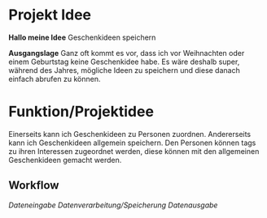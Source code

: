 # Projekt Idee
**Hallo meine Idee**
Geschenkideen speichern





**Ausgangslage**
Ganz oft kommt es vor, dass ich vor Weihnachten oder einem Geburtstag keine Geschenkidee habe. Es wäre deshalb super, während des Jahres, mögliche Ideen zu speichern und diese danach einfach abrufen zu können.

# Funktion/Projektidee
Einerseits kann ich Geschenkideen zu Personen zuordnen. Andererseits kann ich Geschenkideen allgemein speichern. Den Personen können tags zu ihren Interessen zugeordnet werden, diese können mit den allgemeinen Geschenkideen gemacht werden.

## Workflow
*Dateneingabe*
*Datenverarbeitung/Speicherung*
*Datenausgabe*